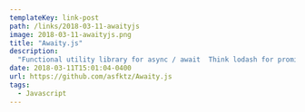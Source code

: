 ```yaml
---
templateKey: link-post
path: /links/2018-03-11-awaityjs
image: 2018-03-11-awaityjs.png
title: "Awaity.js"
description:
  "Functional utility library for async / await  Think lodash for promises.  Bluebird's powerful collections methods, built with native promises  Use functions like map, reduce, filter & some to interate over promises in an intuitive way."
date: 2018-03-11T15:01:04-0400
url: https://github.com/asfktz/Awaity.js
tags:
  - Javascript
---
```

